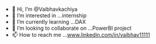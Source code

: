 - 👋 Hi, I’m @Vaibhavkachiya
- 👀 I’m interested in ...internship 
- 🌱 I’m currently learning ...DAX
- 💞️ I’m looking to collaborate on ...PowerBI project
- 📫 How to reach me ...www.linkedin.com/in/vaibhav11111
<!---
Vaibhavkachiya/Vaibhavkachiya is a ✨ special ✨ repository because its `README.md` (this file) appears on your GitHub profile.
You can click the Preview link to take a look at your changes.
--->
